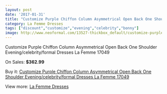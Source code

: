 ```yaml
---
layout: post
date: '2017-01-31'
title: "Customize Purple Chiffon Column Asymmetrical Open Back One Shoulder Evening/celebrity/formal Dresses La Femme 17049"
category: La Femme Dresses
tags: ["discount","customize","evening","celebrity","bonny"]
image: http://www.neoformal.com/13527-thickbox_default/customize-purple-chiffon-column-asymmetrical-open-back-one-shoulder-evening-celebrity-formal-dresses-la-femme-17049.jpg
---
```

Customize Purple Chiffon Column Asymmetrical Open Back One Shoulder Evening/celebrity/formal Dresses La Femme 17049

On Sales: **$362.99**
<a href="https://www.neoformal.com/en/la-femme-dresses-2014/4679-customize-purple-chiffon-column-asymmetrical-open-back-one-shoulder-evening-celebrity-formal-dresses-la-femme-17049.html"><amp-img layout="responsive" width="600" height="600" src="//www.neoformal.com/13527-thickbox_default/customize-purple-chiffon-column-asymmetrical-open-back-one-shoulder-evening-celebrity-formal-dresses-la-femme-17049.jpg" alt="Customize Purple Chiffon Column Asymmetrical Open Back One Shoulder Evening/celebrity/formal Dresses La Femme 17049 0" /></a>
<a href="https://www.neoformal.com/en/la-femme-dresses-2014/4679-customize-purple-chiffon-column-asymmetrical-open-back-one-shoulder-evening-celebrity-formal-dresses-la-femme-17049.html"><amp-img layout="responsive" width="600" height="600" src="//www.neoformal.com/13529-thickbox_default/customize-purple-chiffon-column-asymmetrical-open-back-one-shoulder-evening-celebrity-formal-dresses-la-femme-17049.jpg" alt="Customize Purple Chiffon Column Asymmetrical Open Back One Shoulder Evening/celebrity/formal Dresses La Femme 17049 1" /></a>
<a href="https://www.neoformal.com/en/la-femme-dresses-2014/4679-customize-purple-chiffon-column-asymmetrical-open-back-one-shoulder-evening-celebrity-formal-dresses-la-femme-17049.html"><amp-img layout="responsive" width="600" height="600" src="//www.neoformal.com/13528-thickbox_default/customize-purple-chiffon-column-asymmetrical-open-back-one-shoulder-evening-celebrity-formal-dresses-la-femme-17049.jpg" alt="Customize Purple Chiffon Column Asymmetrical Open Back One Shoulder Evening/celebrity/formal Dresses La Femme 17049 2" /></a>

Buy it: [Customize Purple Chiffon Column Asymmetrical Open Back One Shoulder Evening/celebrity/formal Dresses La Femme 17049](https://www.neoformal.com/en/la-femme-dresses-2014/4679-customize-purple-chiffon-column-asymmetrical-open-back-one-shoulder-evening-celebrity-formal-dresses-la-femme-17049.html "Customize Purple Chiffon Column Asymmetrical Open Back One Shoulder Evening/celebrity/formal Dresses La Femme 17049")

View more: [La Femme Dresses](https://www.neoformal.com/en/56-la-femme-dresses-2014 "La Femme Dresses")